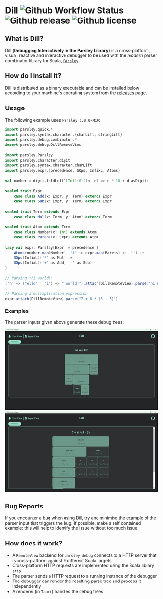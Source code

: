 # Dill ![Github Workflow Status](https://img.shields.io/github/actions/workflow/status/j-mie6/parsley-debug-app/dill-ci.yml?branch=release) ![Github release](https://img.shields.io/github/v/release/j-mie6/parsley-debug-app) ![Github license](https://img.shields.io/github/license/j-mie6/parsley-debug-app) 


## What is Dill?

Dill (**Debugging Interactively in the Parsley Library**) is a cross-platform, visual, reactive and interactive debugger to be used with the _modern_ parser combinator library for Scala, [`Parsley`](https://github.com/j-mie6/parsley).

## How do I install it?

Dill is distributed as a binary executable and can be installed below according to your machine's operating system from the [releases](https://github.com/j-mie6/parsley-debug-app/releases/) page.

## Usage

The following example uses `Parsley 5.0.0-M10`:

```scala
import parsley.quick.*
import parsley.syntax.character.{charLift, stringLift}
import parsley.debug.combinator.*
import parsley.debug.DillRemoteView

import parsley.Parsley
import parsley.character.digit
import parsley.syntax.character.charLift
import parsley.expr.{precedence, SOps, InfixL, Atoms}

val number = digit.foldLeft1[Int](0)((n, d) => n * 10 + d.asDigit)

sealed trait Expr
    case class Add(x: Expr, y: Term) extends Expr
    case class Sub(x: Expr, y: Term) extends Expr

sealed trait Term extends Expr
    case class Mul(x: Term, y: Atom) extends Term

sealed trait Atom extends Term
    case class Number(x: Int) extends Atom
    case class Parens(x: Expr) extends Atom

lazy val expr: Parsley[Expr] = precedence {
    Atoms(number.map(Number), '(' ~> expr.map(Parens) <~ ')') :+
    SOps(InfixL)('*' as Mul) :+
    SOps(InfixL)('+' as Add, '-' as Sub)
}

// Parsing "hi world!"
('h' ~> ("ello" | "i") ~> " world!").attach(DillRemoteView).parse("hi world!")

// Parsing a multiplication expression
expr.attach(DillRemoteView).parse("7 + 6 * (5 - 3)")
```

### Examples

The parser inputs given above generate these debug trees:

![Debugging "hi world!"](readme/images/DillHiWorld.png)
![Debugging multiplication](readme/images/DillMultiplication.png)

## Bug Reports

If you encounter a bug when using Dill, try and minimise the example of the parser input that triggers the bug. If possible, make a self contained example: this will help to identify the issue without too much issue.

## How does it work?

- A `RemoteView` backend for `parsley-debug` connects to a HTTP server that is cross-platform against 9 different Scala targets
- Cross-platform HTTP requests are implemented using the Scala library `sttp`
- The parser sends a HTTP request to a running instance of the debugger
- The debugger can render the resulting parse tree and process it independently
- A renderer (in `Tauri`) handles the debug trees
